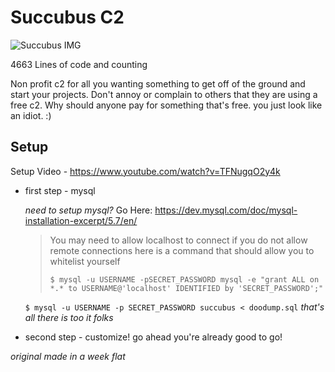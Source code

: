 # Succubus C2

![Succubus IMG](https://repository-images.githubusercontent.com/399815613/382efa0e-9147-4225-a304-29fccb61b25a)

4663 Lines of code and counting

Non profit c2 for all you wanting something to 
get off of the ground and start your projects.
Don't annoy or complain to others that they are
using a free c2. Why should anyone pay for 
something that's free. you just look like an 
idiot. :)

## Setup

Setup Video - https://www.youtube.com/watch?v=TFNugqO2y4k

- first step - mysql

  *need to setup mysql?* Go Here: https://dev.mysql.com/doc/mysql-installation-excerpt/5.7/en/
  
  > You may need to allow localhost to connect if you do not allow remote connections here is a command that should allow you to whitelist yourself 
  > 
  > `$ mysql -u USERNAME -pSECRET_PASSWORD mysql -e "grant ALL on *.* to USERNAME@'localhost' IDENTIFIED by 'SECRET_PASSWORD';"`

  `$ mysql -u USERNAME -p SECRET_PASSWORD succubus < doodump.sql`
  *that's all there is too it folks*

- second step - customize!
  go ahead you're already good to go!

*original made in a week flat*
